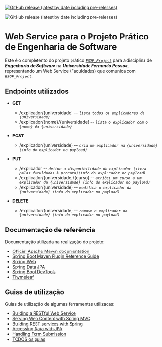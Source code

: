 [![GitHub release (latest by date including pre-releases)](https://img.shields.io/github/v/release/RetlavSource/ESOF_Projecto_2?color=green&include_prereleases&label=%C3%BAltima%20vers%C3%A3o&style=plastic)](https://github.com/RetlavSource/ESOF_Project_2/releases)

[![GitHub release (latest by date including pre-releases)](https://img.shields.io/github/v/release/RetlavSource/ESOF_Projecto?color=green&include_prereleases&label=%C3%BAltima%20vers%C3%A3o%20do%20ESOF_Poject&style=plastic)](https://github.com/RetlavSource/ESOF_Project/releases)

# Web Service para o Projeto Prático de Engenharia de Software

Este é o completento do projeto prático [*`ESOF_Project`*](https://github.com/RetlavSource/ESOF_Project) para a disciplina de  ***Engenharia de Software*** na ***Universidade Fernando Pessoa***, representando um Web Service (Faculdades) que comunica com *`ESOF_Project`*.

## Endpoints utilizados
*   **GET**
    *   /explicador/{universidade} -- *`lista todos os explicadores da {universidade}`*
    *   /explicador/{nome}/{universidade} -- *`lista o explicador com o {nome} da {universidade}`*

*   **POST**
    *   /explicador/{universidade} -- *`cria um explicador na {universidade} (info do explicador no payload)`*

*   **PUT**
    *   /explicador -- *`define a disponibilidade do explicador (itera pelas faculdades à procura)(info do explicador no payload)`*
    *   /explicador/{universidade}/{curso} -- *`atribui um curso a um explicador da {universidade} (info do explicador no payload)`*
    *   /explicador/{universidade} -- *`modifica o explicador da {universidade} (info do explicador no payload)`*
    
*   **DELETE**
    *   /explicador/{universidade} -- *`remove o explicador da {universidade} (info do explicador no payload)`*

## Documentação de referência
Documentação utilizada na realização do projeto:
*   [Official Apache Maven documentation](https://maven.apache.org/guides/index.html)
*   [Spring Boot Maven Plugin Reference Guide](https://docs.spring.io/spring-boot/docs/2.2.0.RELEASE/maven-plugin/)
*   [Spring Web](https://docs.spring.io/spring-boot/docs/2.2.0.RELEASE/reference/htmlsingle/#boot-features-developing-web-applications)
*   [Spring Data JPA](https://docs.spring.io/spring-boot/docs/2.2.0.RELEASE/reference/htmlsingle/#boot-features-jpa-and-spring-data)
*   [Spring Boot DevTools](https://docs.spring.io/spring-boot/docs/2.2.0.RELEASE/reference/htmlsingle/#using-boot-devtools)
*   [Thymeleaf](https://docs.spring.io/spring-boot/docs/{bootVersion}/reference/htmlsingle/#boot-features-spring-mvc-template-engines)

## Guias de utilização
Guias de utilização de algumas ferramentas utilizadas:

*   [Building a RESTful Web Service](https://spring.io/guides/gs/rest-service/)
*   [Serving Web Content with Spring MVC](https://spring.io/guides/gs/serving-web-content/)
*   [Building REST services with Spring](https://spring.io/guides/tutorials/bookmarks/)
*   [Accessing Data with JPA](https://spring.io/guides/gs/accessing-data-jpa/)
*   [Handling Form Submission](https://spring.io/guides/gs/handling-form-submission/)
*   [TODOS os guias](https://spring.io/guides/)